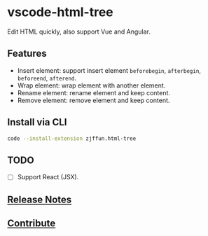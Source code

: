 # vscode-html-tree

Edit HTML quickly, also support Vue and Angular.

## Features

- Insert element: support insert element `beforebegin`, `afterbegin`, `beforeend`, `afterend`.
- Wrap element: wrap element with another element.
- Rename element: rename element and keep content.
- Remove element: remove element and keep content.

## Install via CLI

```bash
code --install-extension zjffun.html-tree
```

## TODO

- [ ] Support React (JSX).

## [Release Notes](./CHANGELOG.md)

## [Contribute](./CONTRIBUTING.md)
